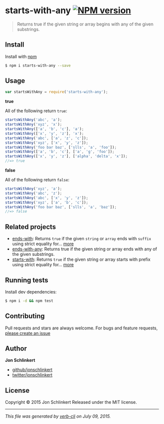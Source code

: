 # starts-with-any [![NPM version](https://badge.fury.io/js/starts-with-any.svg)](http://badge.fury.io/js/starts-with-any)

> Returns true if the given string or array begins with any of the given substrings.

## Install

Install with [npm](https://www.npmjs.com/)

```sh
$ npm i starts-with-any --save
```

## Usage

```js
var startsWithAny = require('starts-with-any');
```

**true**

All of the following return `true`:

```js
startsWithAny('abc', 'a');
startsWithAny('xyz', 'x');
startsWithAny(['a', 'b', 'c'], 'a');
startsWithAny(['x', 'y', 'z'], 'x');
startsWithAny('abc', ['a', 'z', 'c']);
startsWithAny('xyz', ['x', 'y', 'z']);
startsWithAny('foo bar baz', ['slls', 'a', 'foo']);
startsWithAny(['a', 'b', 'c'], ['a', 'g', 'foo']);
startsWithAny(['x', 'y', 'z'], ['alpha', 'delta', 'x']);
//=> true
```

**false**

All of the following return `false`:

```js
startsWithAny('xyz', 'a');
startsWithAny('abc', 'z');
startsWithAny('abc', ['x', 'y', 'z']);
startsWithAny('xyz', ['a', 'b', 'c']);
startsWithAny('foo bar baz', ['slls', 'a', 'baz']);
//=> false
```

## Related projects

* [ends-with](https://github.com/jonschlinkert/ends-with): Returns `true` if the given `string` or `array` ends with `suffix` using strict equality for… [more](https://github.com/jonschlinkert/ends-with)
* [ends-with-any](https://github.com/jonschlinkert/ends-with-any): Returns true if the given string or array ends with any of the given substrings.
* [starts-with](https://github.com/tunnckoCore/starts-with): Returns `true` if the given string or array starts with prefix using strict equality for… [more](https://github.com/tunnckoCore/starts-with)

## Running tests

Install dev dependencies:

```sh
$ npm i -d && npm test
```

## Contributing

Pull requests and stars are always welcome. For bugs and feature requests, [please create an issue](https://github.com/jonschlinkert/starts-with-any/issues/new)

## Author

**Jon Schlinkert**

+ [github/jonschlinkert](https://github.com/jonschlinkert)
+ [twitter/jonschlinkert](http://twitter.com/jonschlinkert)

## License

Copyright © 2015 Jon Schlinkert
Released under the MIT license.

***

_This file was generated by [verb-cli](https://github.com/assemble/verb-cli) on July 09, 2015._